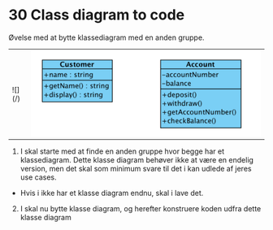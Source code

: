 # 30 Class diagram to code
Øvelse med at bytte klassediagram med en anden gruppe.

<table>
  <tr>
    <td>![](/)</td>
    <td><img src="https://github.com/dat18v2/30_classdiagram_to_code/blob/master/img/Screen%20Shot%202018-04-16%20at%2009.13.11.png" /></td>
  </tr>
</table>





1. I skal starte med at finde en anden gruppe hvor begge har et klassediagram. Dette klasse diagram behøver ikke at være en endelig version, men det skal som minimum svare til det i kan udlede af jeres use cases. 
  * Hvis i ikke har et klasse diagram endnu, skal i lave det.
2. I skal nu bytte klasse diagram, og herefter konstruere koden udfra dette klasse diagram
  


